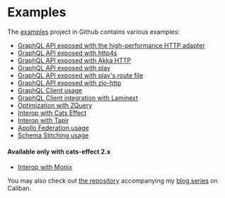 # Examples
The [examples](https://github.com/ghostdogpr/caliban/tree/series/2.x/examples/) project in Github contains various examples:
- [GraphQL API exposed with the high-performance HTTP adapter](https://github.com/ghostdogpr/caliban/tree/series/2.x/examples/src/main/scala/example/quick)
- [GraphQL API exposed with http4s](https://github.com/ghostdogpr/caliban/tree/series/2.x/examples/src/main/scala/example/http4s)
- [GraphQL API exposed with Akka HTTP](https://github.com/ghostdogpr/caliban/tree/series/2.x/examples/src/main/scala/example/akkahttp)
- [GraphQL API exposed with play](https://github.com/ghostdogpr/caliban/tree/series/2.x/examples/src/main/scala/example/play)
- [GraphQL API exposed with play's route file](https://github.com/rlavolee/caliban-play-with-route-file)
- [GraphQL API exposed with zio-http](https://github.com/ghostdogpr/caliban/tree/series/2.x/examples/src/main/scala/example/ziohttp)
- [GraphQL Client usage](https://github.com/ghostdogpr/caliban/tree/series/2.x/examples/src/main/scala/example/client)
- [GraphQL Client integration with Laminext](https://github.com/ghostdogpr/caliban/tree/series/2.x/client-laminext/src/test/scala/caliban/client/laminext)
- [Optimization with ZQuery](https://github.com/ghostdogpr/caliban/tree/series/2.x/examples/src/main/scala/example/optimizations)
- [Interop with Cats Effect](https://github.com/ghostdogpr/caliban/tree/series/2.x/examples/src/main/scala/example/interop/cats)
- [Interop with Tapir](https://github.com/ghostdogpr/caliban/tree/series/2.x/examples/src/main/scala/example/tapir)
- [Apollo Federation usage](https://github.com/ghostdogpr/caliban/tree/series/2.x/examples/src/main/scala/example/federation)
- [Schema Stitching usage](https://github.com/ghostdogpr/caliban/tree/series/2.x/examples/src/main/scala/example/stitching)

#### Available only with cats-effect 2.x
- [Interop with Monix](https://github.com/ghostdogpr/caliban/tree/series/2.x/examples/src/main/scala/example/interop/monix)

You may also check out [the repository](https://github.com/ghostdogpr/caliban-blog-series) accompanying my [blog series](https://medium.com/@ghostdogpr/graphql-in-scala-with-caliban-part-1-8ceb6099c3c2) on Caliban.
